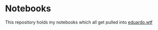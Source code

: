 # Notebooks

This repository holds my notebooks which all get pulled into [eduardo.wtf](https://eduardo.wtf)